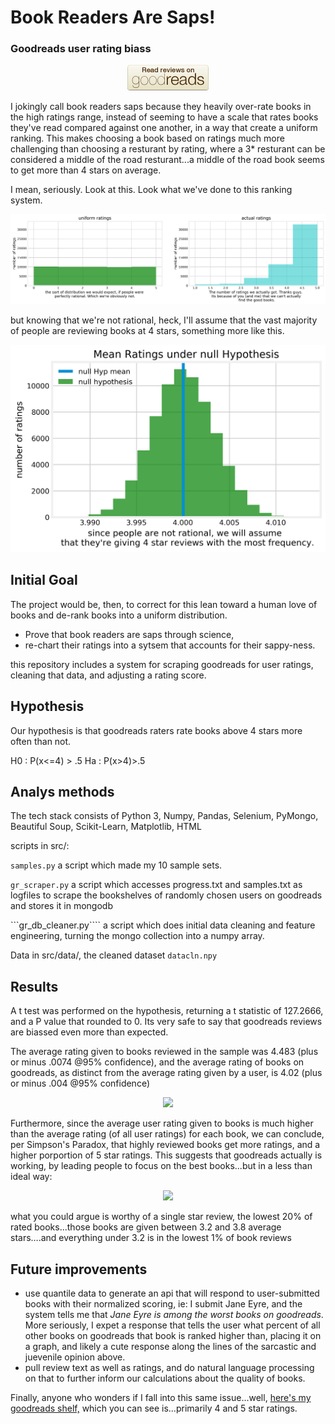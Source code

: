 # Book Readers Are Saps!
### Goodreads user rating biass
<p align="center"> 
<img src="img/goodreads-badge-read-reviews-a8508f765fac427f58da8ebf9e89721a.png">
</p>

I jokingly call book readers saps because they heavily over-rate books in the high ratings range, instead of seeming to have a scale that rates books they've read compared against one another, in a way that create a uniform ranking. This makes choosing a book based on ratings much more challenging than choosing a resturant by rating, where a 3* resturant can be considered a middle of the road resturant...a middle of the road book seems to get more than 4 stars on average. 


I mean, seriously. Look at this. Look what we've done to this ranking system. 

<p align="left">
<img src="img/Thanks_guys.png">

but knowing that we're not rational, heck, I'll assume that the vast majority of people are reviewing books at 4 stars, something more like this. 
<p align="left">
<img src="img/hypothesis_test.png">
</p>

## Initial Goal
The project would be, then, to correct for this lean toward a human love of books and de-rank books into a uniform distribution. 

* Prove that book readers are saps through science,
* re-chart their ratings into a sytsem that accounts for their sappy-ness. 

this repository includes a system for scraping goodreads for user ratings, cleaning that data, and adjusting a rating score. 

## Hypothesis
Our hypothesis is that goodreads raters rate books above 4 stars more often than not. 

H0 : P(x<=4) > .5
Ha : P(x>4)>.5

## Analys methods 
The tech stack consists of Python 3, Numpy, Pandas, Selenium, PyMongo, Beautiful Soup, Scikit-Learn, Matplotlib, HTML
 
scripts in src/:

```samples.py```
a script which made my 10 sample sets.

```gr_scraper.py```
a script which accesses progress.txt and samples.txt as logfiles to scrape the bookshelves of randomly chosen users on goodreads and stores it in mongodb

```gr_db_cleaner.py````
a script which does initial data cleaning and feature engineering, turning the mongo collection into a numpy array. 

Data in src/data/, the cleaned dataset
```datacln.npy```

## Results

A t test was performed on the hypothesis, returning a t statistic of 127.2666, and a P value that rounded to 0. Its very safe to say that goodreads reviews are biassed even more than expected. 


The average rating given to books reviewed in the sample was 4.483 (plus or minus .0074 @95% confidence), and the average rating of books on goodreads, as distinct from the average rating given by a user, is 4.02 (plus or minus .004 @95% confidence)

<p align="center">
<img src="img/simpsons_paradox.png">
</p>
Furthermore, since the average user rating given to books is much higher than the average rating (of all user ratings) for each book, we can conclude, per Simpson's Paradox, that highly reviewed books get more ratings, and a higher porportion of 5 star ratings. This suggests that goodreads actually is working, by leading people to focus on the best books...but in a less than ideal way:

<p align="center">
<img src="img/quantiles.png">
</p>
what you could argue is worthy of a single star review, the lowest 20% of rated books...those books are given between 3.2 and 3.8 average stars….and everything under 3.2 is in the lowest 1% of book reviews


## Future improvements
- use quantile data to generate an api that will respond to user-submitted books with their normalized scoring, ie: I submit Jane Eyre, and the system tells me that *Jane Eyre is among the worst books on goodreads*. More seriously, I expet a response that tells the user what percent of all other books on goodreads that book is ranked higher than, placing it on a graph, and likely a cute response along the lines of the sarcastic and juevenile opinion above. 
- pull review text as well as ratings, and do natural language processing on that to further inform our calculations about the quality of books. 


Finally, anyone who wonders if I fall into this same issue...well, [here's my goodreads shelf,](https://www.goodreads.com/review/list/26338733) which you can see is...primarily 4 and 5 star ratings. 
